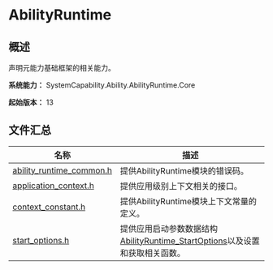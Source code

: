 # AbilityRuntime

## 概述

声明元能力基础框架的相关能力。

**系统能力：** SystemCapability.Ability.AbilityRuntime.Core

**起始版本：** 13

## 文件汇总

| 名称 | 描述 |
| -- | -- |
| [ability_runtime_common.h](capi-ability-runtime-common-h.md) | 提供AbilityRuntime模块的错误码。 |
| [application_context.h](capi-application-context-h.md) | 提供应用级别上下文相关的接口。 |
| [context_constant.h](capi-context-constant-h.md) | 提供AbilityRuntime模块上下文常量的定义。 |
| [start_options.h](capi-start-options-h.md) | 提供应用启动参数数据结构[AbilityRuntime_StartOptions](capi-abilityruntime-startoptions.md)以及设置和获取相关函数。 |
